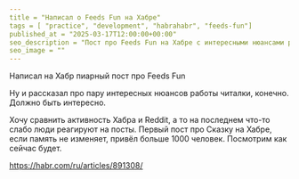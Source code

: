 ```yaml
---
title = "Написал о Feeds Fun на Хабре"
tags = [ "practice", "development", "habrahabr", "feeds-fun"]
published_at = "2025-03-17T12:00:00+00:00"
seo_description = "Пост про Feeds Fun на Хабре с интересными нюансами работы читалки новостей."
seo_image = ""
---
```


Написал на Хабр пиарный пост про Feeds Fun

Ну и рассказал про пару интересных нюансов работы читалки, конечно. Должно быть интересно.

Хочу сравнить активность Хабра и Reddit, а то на последнем что-то слабо люди реагируют на посты. Первый пост про Сказку на Хабре, если память не изменяет, привёл больше 1000 человек. Посмотрим как сейчас будет.

https://habr.com/ru/articles/891308/
